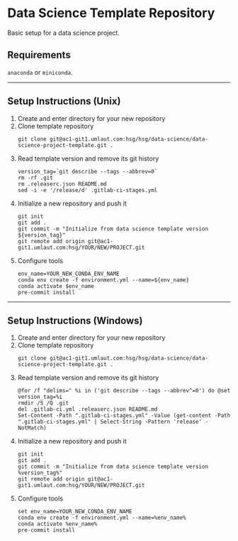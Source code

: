 # Data Science Template Repository

Basic setup for a data science project.

## Requirements

`anaconda` or `miniconda`.

---

## Setup Instructions (Unix)

<ol>
<li>Create and enter directory for your new repository</li>
<li>Clone template repository</li>

```
git clone git@ac1-git1.umlaut.com:hsg/hsg/data-science/data-science-project-template.git .
```

<li>Read template version and remove its git history</li>

```
version_tag=`git describe --tags --abbrev=0`
rm -rf .git
rm .releaserc.json README.md
sed -i -e '/release/d' .gitlab-ci-stages.yml
```

<li>Initialize a new repository and push it</li>

```
git init
git add .
git commit -m "Initialize from data science template version ${version_tag}"
git remote add origin git@ac1-git1.umlaut.com:hsg/YOUR/NEW/PROJECT.git
```

<li>Configure tools</li>

```
env_name=YOUR_NEW_CONDA_ENV_NAME
conda env create -f environment.yml --name=${env_name}
conda activate $env_name
pre-commit install
```

</ol>

---

## Setup Instructions (Windows)

<ol>
<li>Create and enter directory for your new repository</li>
<li>Clone template repository</li>

```
git clone git@ac1-git1.umlaut.com:hsg/hsg/data-science/data-science-project-template.git .
```

<li>Read template version and remove its git history</li>

```
@for /f "delims=" %i in ('git describe --tags --abbrev^=0') do @set version_tag=%i
rmdir /S /Q .git
del .gitlab-ci.yml .releaserc.json README.md
Set-Content -Path ".gitlab-ci-stages.yml" -Value (get-content -Path ".gitlab-ci-stages.yml" | Select-String -Pattern 'release' -NotMatch)
```

<li>Initialize a new repository and push it</li>

```
git init
git add .
git commit -m "Initialize from data science template version %version_tag%"
git remote add origin git@ac1-git1.umlaut.com:hsg/YOUR/NEW/PROJECT.git
```

<li>Configure tools</li>

```
set env_name=YOUR_NEW_CONDA_ENV_NAME
conda env create -f environment.yml --name=%env_name%
conda activate %env_name%
pre-commit install
```

</ol>
